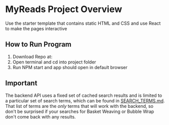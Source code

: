 # MyReads Project Overview

Use the starter template that contains static HTML and CSS and use React to make the pages interactive


## How to Run Program

1. Download Repo at: 
2. Open terminal and cd into project folder
3. Run NPM start and app should open in default browser



## Important
The backend API uses a fixed set of cached search results and is limited to a particular set of search terms, which can be found in [SEARCH_TERMS.md](SEARCH_TERMS.md). That list of terms are the _only_ terms that will work with the backend, so don't be surprised if your searches for Basket Weaving or Bubble Wrap don't come back with any results.


